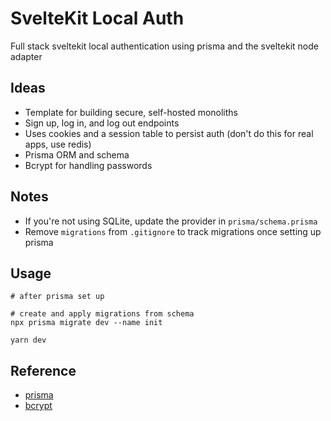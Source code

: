 # SvelteKit Local Auth

Full stack sveltekit local authentication using prisma and the sveltekit node adapter

## Ideas

- Template for building secure, self-hosted monoliths
- Sign up, log in, and log out endpoints
- Uses cookies and a session table to persist auth (don't do this for real apps, use redis)
- Prisma ORM and schema
- Bcrypt for handling passwords

## Notes

- If you're not using SQLite, update the provider in `prisma/schema.prisma`
- Remove `migrations` from `.gitignore` to track migrations once setting up prisma

## Usage

```
# after prisma set up

# create and apply migrations from schema
npx prisma migrate dev --name init

yarn dev
```

## Reference

- [prisma](https://www.prisma.io/docs/getting-started/setup-prisma/start-from-scratch/relational-databases/connect-your-database-typescript-postgres)
- [bcrypt](https://github.com/kelektiv/node.bcrypt.js)
